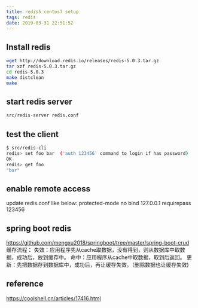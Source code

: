 ```yaml
---
title: redis5 centos7 setup
tags: redis
date: 2019-03-31 22:51:52
---
```


## Install redis
```bash
wget http://download.redis.io/releases/redis-5.0.3.tar.gz
tar xzf redis-5.0.3.tar.gz
cd redis-5.0.3
make distclean
make
```

## start redis server
```bash
src/redis-server redis.conf
```

## test the client
```bash
$ src/redis-cli
redis> set foo bar  ('auth 123456' command to login if has password)
OK
redis> get foo
"bar"
```

## enable remote access
update redis.conf like below:
protected-mode no
bind 127.0.0.1
requirepass 123456

## spring boot redis
https://github.com/mengxu2018/springboot/tree/master/spring-boot-crud
缓存流程：
失效：应用程序先从cache取数据，没有得到，则从数据库中取数据，成功后，放到缓存中。
命中：应用程序从cache中取数据，取到后返回。
更新：先把数据存到数据库中，成功后，再让缓存失效。（删除数据也让缓存失效)

## reference
https://coolshell.cn/articles/17416.html